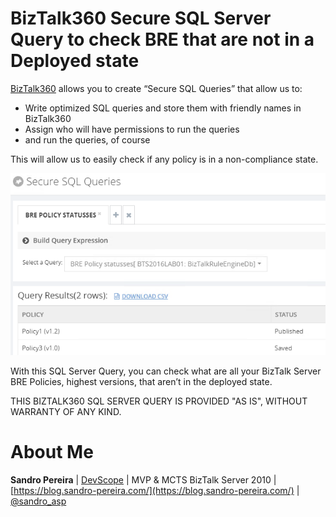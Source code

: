 # BizTalk360 Secure SQL Server Query to check BRE that are not in a Deployed state
[BizTalk360](https://www.biztalk360.com/) allows you to create “Secure SQL Queries” that allow us to:
* Write optimized SQL queries and store them with friendly names in BizTalk360
* Assign who will have permissions to run the queries
* and run the queries, of course

This will allow us to easily check if any policy is in a non-compliance state.

![Database Query](media/01-BizTalk360-Secure-SQL-Queries.png)

With this SQL Server Query, you can check what are all your BizTalk Server BRE Policies, highest versions, that aren’t in the deployed state.

THIS BIZTALK360 SQL SERVER QUERY IS PROVIDED "AS IS", WITHOUT WARRANTY OF ANY KIND.

# About Me
**Sandro Pereira** | [DevScope](http://www.devscope.net/) | MVP & MCTS BizTalk Server 2010 | [https://blog.sandro-pereira.com/](https://blog.sandro-pereira.com/) | [@sandro_asp](https://twitter.com/sandro_asp)